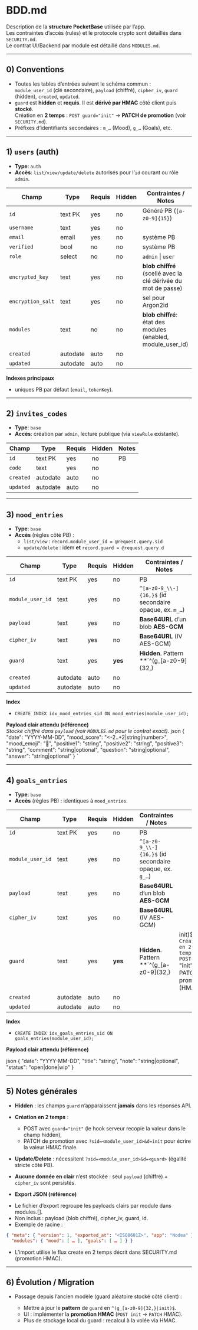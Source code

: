 # BDD.md

Description de la **structure PocketBase** utilisée par l’app.  
Les contraintes d’accès (rules) et le protocole crypto sont détaillés dans `SECURITY.md`.  
Le contrat UI/Backend par module est détaillé dans `MODULES.md`.

---

## 0) Conventions

- Toutes les tables d’entrées suivent le schéma commun :  
  `module_user_id` (clé secondaire), `payload` (chiffré), `cipher_iv`, `guard` (hidden), `created`, `updated`.
- `guard` est **hidden** et **requis**. Il est **dérivé par HMAC** côté client puis **stocké**.  
  Création en **2 temps** : `POST guard="init"` → **PATCH de promotion** (voir `SECURITY.md`).
- Préfixes d’identifiants secondaires : `m_…` (Mood), `g_…` (Goals), etc.

---

## 1) `users` (auth)

- **Type**: `auth`  
- **Accès**: `list/view/update/delete` autorisés pour l’`id` courant ou rôle `admin`.

| Champ              | Type     | Requis | Hidden | Contraintes / Notes                                            |
|--------------------|----------|--------|--------|----------------------------------------------------------------|
| `id`               | text PK  | yes    | no     | Généré PB (`[a-z0-9]{15}`)                                     |
| `username`         | text     | yes    | no     |                                                                |
| `email`            | email    | yes    | no     | système PB                                                     |
| `verified`         | bool     | no     | no     | système PB                                                     |
| `role`             | select   | no     | no     | `admin` \| `user`                                              |
| `encrypted_key`    | text     | yes    | no     | **blob chiffré** (scellé avec la clé dérivée du mot de passe) |
| `encryption_salt`  | text     | yes    | no     | sel pour Argon2id                                              |
| `modules`          | text     | no     | no     | **blob chiffré**: état des modules (enabled, module_user_id)  |
| `created`          | autodate | auto   | no     |                                                                |
| `updated`          | autodate | auto   | no     |                                                                |

**Indexes principaux**
- uniques PB par défaut (`email`, `tokenKey`).

---

## 2) `invites_codes`

- **Type**: `base`  
- **Accès**: création par `admin`, lecture publique (via `viewRule` existante).

| Champ     | Type     | Requis | Hidden | Notes         |
|-----------|----------|--------|--------|---------------|
| `id`      | text PK  | yes    | no     | PB            |
| `code`    | text     | yes    | no     |               |
| `created` | autodate | auto   | no     |               |
| `updated` | autodate | auto   | no     |               |

---

## 3) `mood_entries`

- **Type**: `base`  
- **Accès** (règles côté PB) :  
  - `list/view` : `record.module_user_id = @request.query.sid`  
  - `update/delete` : idem **et** `record.guard = @request.query.d`

| Champ            | Type     | Requis | Hidden | Contraintes / Notes                                                                                                   |
|------------------|----------|--------|--------|-----------------------------------------------------------------------------------------------------------------------|
| `id`             | text PK  | yes    | no     | PB                                                                                                                    |
| `module_user_id` | text     | yes    | no     | `^[a-z0-9_\\-]{16,}$` (id secondaire opaque, ex. `m_…`)                                                               |
| `payload`        | text     | yes    | no     | **Base64URL** d’un blob **AES-GCM**                                                                                   |
| `cipher_iv`      | text     | yes    | no     | **Base64URL** (IV AES-GCM)                                                                                            |
| `guard`          | text     | yes    | **yes**| **Hidden**. Pattern **`^(g_[a-z0-9]{32,}|init)$`**. Création en 2 temps : POST `"init"` → PATCH de promotion (HMAC). |
| `created`        | autodate | auto   | no     |                                                                                                                       |
| `updated`        | autodate | auto   | no     |                                                                                                                       |

**Index**
- `CREATE INDEX idx_mood_entries_sid ON mood_entries(module_user_id);`

**Payload clair attendu (référence)**  
_Stocké chiffré dans `payload` (voir `MODULES.md` pour le contrat exact)._
json
{
  "date": "YYYY-MM-DD",
  "mood_score": "<-2..+2|string|number>",
  "mood_emoji": "🙂",
  "positive1": "string",
  "positive2": "string",
  "positive3": "string",
  "comment": "string|optional",
  "question": "string|optional",
  "answer": "string|optional"
}
`

---

## 4) `goals_entries`

* **Type**: `base`
* **Accès** (règles PB) : identiques à `mood_entries`.

| Champ            | Type     | Requis | Hidden  | Contraintes / Notes                                     |                                                                               |
| ---------------- | -------- | ------ | ------- | ------------------------------------------------------- | ----------------------------------------------------------------------------- |
| `id`             | text PK  | yes    | no      | PB                                                      |                                                                               |
| `module_user_id` | text     | yes    | no      | `^[a-z0-9_\\-]{16,}$` (id secondaire opaque, ex. `g_…`) |                                                                               |
| `payload`        | text     | yes    | no      | **Base64URL** d’un blob **AES-GCM**                     |                                                                               |
| `cipher_iv`      | text     | yes    | no      | **Base64URL** (IV AES-GCM)                              |                                                                               |
| `guard`          | text     | yes    | **yes** | **Hidden**. Pattern \*\*\`^(g\_\[a-z0-9]{32,}           | init)\$`**. Création en 2 temps : POST `"init"\` → PATCH de promotion (HMAC). |
| `created`        | autodate | auto   | no      |                                                         |                                                                               |
| `updated`        | autodate | auto   | no      |                                                         |                                                                               |

**Index**

* `CREATE INDEX idx_goals_entries_sid ON goals_entries(module_user_id);`

**Payload clair attendu (référence)**

json
{
  "date": "YYYY-MM-DD",
  "title": "string",
  "note": "string|optional",
  "status": "open|done|wip"
}


---

## 5) Notes générales

* **Hidden** : les champs `guard` n’apparaissent **jamais** dans les réponses API.
* **Création en 2 temps** :

  * POST avec `guard="init"` (le hook serveur recopie la valeur dans le champ hidden),
  * PATCH de promotion avec `?sid=<module_user_id>&d=init` pour écrire la valeur HMAC finale.
* **Update/Delete** : nécessitent `?sid=<module_user_id>&d=<guard>` (égalité stricte côté PB).
* **Aucune donnée en clair** n’est stockée : seul `payload` (chiffré) + `cipher_iv` sont persistés.
* **Export JSON (référence)**
- Le fichier d’export regroupe les payloads clairs par module dans modules.<nomDuModule>[].
- Non inclus : payload (blob chiffré), cipher_iv, guard, id.
- Exemple de racine :
``` json
{ "meta": { "version": 1, "exported_at": "<ISO8601Z>", "app": "Nodea" },
  "modules": { "mood": [ … ], "goals": [ … ] } }
```
- L’import utilise le flux create en 2 temps décrit dans SECURITY.md (promotion HMAC).

---

## 6) Évolution / Migration

* Passage depuis l’ancien modèle (guard aléatoire stocké côté client) :

  * Mettre à jour le **pattern** de `guard` en `^(g_[a-z0-9]{32,}|init)$`.
  * UI : implémenter la **promotion HMAC** (`POST init` → `PATCH` HMAC).
  * Plus de stockage local du guard : recalcul à la volée via HMAC.
